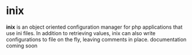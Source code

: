 # inix
**inix** is an object oriented configuration manager for php applications that use ini files.  In addition to retrieving values, inix can also write configurations to file on the fly, leaving comments in place.  documentation coming soon